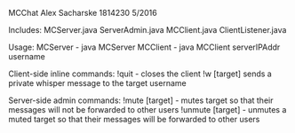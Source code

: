 MCChat
Alex Sacharske
1814230
5/2016

Includes:
MCServer.java
ServerAdmin.java
MCClient.java
ClientListener.java

Usage:
MCServer - java MCServer
MCClient - java MCClient serverIPAddr username

Client-side inline commands:
!quit - closes the client
!w [target] sends a private whisper message to the target username

Server-side admin commands:
!mute [target] - mutes target so that their messages will not be forwarded to other users
!unmute [target] - unmutes a muted target so that their messages will be forwarded to other users
